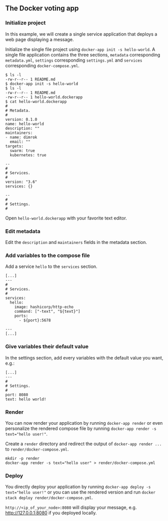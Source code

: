 ## The Docker voting app

### Initialize project

In this example, we will create a single service application that deploys a web page displaying a message.

Initialize the single file project using `docker-app init -s hello-world`. A single file application contains the three sections, `metadata` corresponding `metadata.yml`, `settings` corresponding `settings.yml` and `services` corresponding `docker-compose.yml`.

```
$ ls -l
-rw-r--r-- 1 README.md
$ docker-app init -s hello-world
$ ls -l
-rw-r--r-- 1 README.md
-rw-r--r-- 1 hello-world.dockerapp
$ cat hello-world.dockerapp
#
# Metadata.
#
version: 0.1.0
name: hello-world
description: ""
maintainers:
- name: dimrok
  email: ""
targets:
  swarm: true
  kubernetes: true

--
#
# Services.
#
version: "3.6"
services: {}

--
#
# Settings.
#
```

Open `hello-world.dockerapp` with your favorite text editor.

### Edit metadata

Edit the `description` and `maintainers` fields in the metadata section.

### Add variables to the compose file

Add a service `hello` to the `services` section.

```
[...]
---
#
# Services.
#
services:
  hello:
    image: hashicorp/http-echo
    command: ["-text", "${text}"]
    ports:
      - ${port}:5678

---
[...]
```

### Give variables their default value

In the settings section, add every variables with the default value you want, e.g.:

```
[...]
---
#
# Settings.
#
port: 8080
text: hello world!
```

### Render

You can now render your application by running `docker-app render` or even personalize the rendered compose file by running `docker-app render -s text="hello user!"`.

Create a `render` directory and redirect the output of `docker-app render ...` to `render/docker-compose.yml`.

```
mkdir -p render
docker-app render -s text="hello user" > render/docker-compose.yml
```

### Deploy

You directly deploy your application by running `docker-app deploy -s text="hello user!"` or you can use the rendered version and run `docker stack deploy render/docker-compose.yml`.

`http://<ip_of_your_node>:8080` will display your message, e.g. http://127.0.0.1:8080 if you deployed locally.
